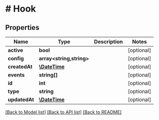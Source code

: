 # # Hook

## Properties

Name | Type | Description | Notes
------------ | ------------- | ------------- | -------------
**active** | **bool** |  | [optional]
**config** | **array<string,string>** |  | [optional]
**createdAt** | [**\DateTime**](\DateTime.md) |  | [optional]
**events** | **string[]** |  | [optional]
**id** | **int** |  | [optional]
**type** | **string** |  | [optional]
**updatedAt** | [**\DateTime**](\DateTime.md) |  | [optional]

[[Back to Model list]](../../README.md#models) [[Back to API list]](../../README.md#endpoints) [[Back to README]](../../README.md)
